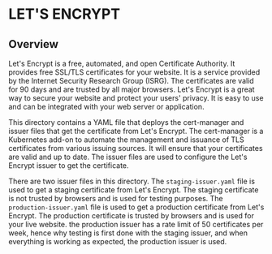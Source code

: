 # LET'S ENCRYPT

## Overview

Let's Encrypt is a free, automated, and open Certificate Authority. It provides free SSL/TLS certificates for your website. It is a service provided by the Internet Security Research Group (ISRG). The certificates are valid for 90 days and are trusted by all major browsers. Let's Encrypt is a great way to secure your website and protect your users' privacy. It is easy to use and can be integrated with your web server or application.

This directory contains a YAML file that deploys the cert-manager and issuer files that get the certificate from Let's Encrypt. The cert-manager is a Kubernetes add-on to automate the management and issuance of TLS certificates from various issuing sources. It will ensure that your certificates are valid and up to date. The issuer files are used to configure the Let's Encrypt issuer to get the certificate.

There are two issuer files in this directory. The `staging-issuer.yaml` file is used to get a staging certificate from Let's Encrypt. The staging certificate is not trusted by browsers and is used for testing purposes. The `production-issuer.yaml` file is used to get a production certificate from Let's Encrypt. The production certificate is trusted by browsers and is used for your live website. the production issuer has a rate limit of 50 certificates per week, hence why testing is first done with the staging issuer, and when everything is working as expected, the production issuer is used.
